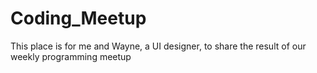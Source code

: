 # Coding_Meetup
This place is for me and Wayne, a UI designer, to share the result of our weekly programming meetup
